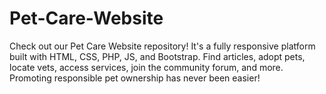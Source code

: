 # Pet-Care-Website
 Check out our Pet Care Website repository! It's a fully responsive platform built with HTML, CSS, PHP, JS, and Bootstrap. Find articles, adopt pets, locate vets, access services, join the community forum, and more. Promoting responsible pet ownership has never been easier!
